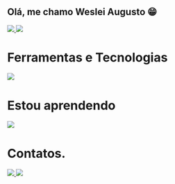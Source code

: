 ## Olá, me chamo Weslei Augusto 😁

<div>
   <a href="https://github.com/weslei573">
   <img height="180em" src="https://github-readme-stats.vercel.app/api?username=weslei573&show_icons=true&theme=transparent&include_all_commits=true&count_private=true"/>
   <img height="180em" src="https://github-readme-stats.vercel.app/api/top-langs/?username=weslei573&layout=compact&langs_count=6&theme=transparent"/>
   </a>
</div>

<div style="display: inline_block;" height="180em">
   <h1>Ferramentas e Tecnologias</h1>
   <img src="https://skillicons.dev/icons?i=html,css,git,vscode,idea,ubuntu" />
</div>

<div style="display: inline_block">
   <h1>Estou aprendendo</h1>
   <img src="https://skillicons.dev/icons?i=js,java,react"/>
</div>

<div> 
<h1> Contatos.</h1>
  <a href ="mailto:augustow789@gmail.com" target="_blank">
     <img src="https://img.shields.io/badge/Gmail-ed1c24?style=for-the-badge&logo=gmail&logoColor=white" target="_blank">
  </a>
  <a href ="https://www.linkedin.com/in/wesley-augusto-64460624a/" target="_blank">
     <img src="https://img.shields.io/badge/-LinkedIn-%230077B5?style=for-the-badge&logo=linkedin&logoColor=white" target="_blank">
  </a>
</div>

<!-- ![Snake animation](https://github.com/weslei573/weslei573/blob/output/github-contribution-grid-snake-dark.svg) --/>
